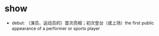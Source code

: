 # show

- debut: （演员、运动员的）首次亮相；初次登台（或上场）the first public appearance of a performer or sports player
